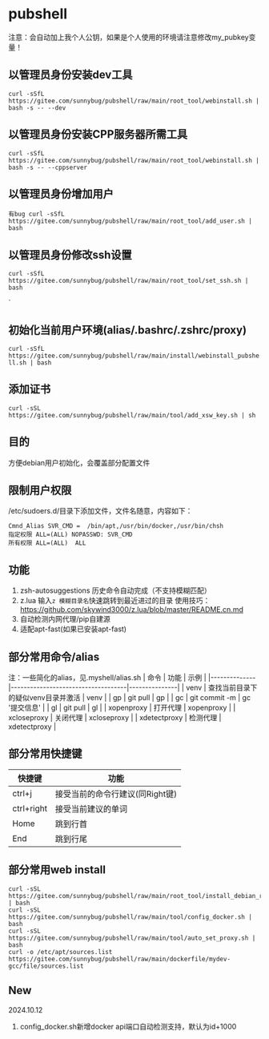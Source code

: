 # pubshell
注意：会自动加上我个人公钥，如果是个人使用的环境请注意修改my_pubkey变量！

## 以管理员身份安装dev工具
`
curl -sSfL https://gitee.com/sunnybug/pubshell/raw/main/root_tool/webinstall.sh | bash -s -- --dev
`
## 以管理员身份安装CPP服务器所需工具
`
curl -sSfL https://gitee.com/sunnybug/pubshell/raw/main/root_tool/webinstall.sh | bash -s -- --cppserver
`

## 以管理员身份增加用户
`
有bug
curl -sSfL https://gitee.com/sunnybug/pubshell/raw/main/root_tool/add_user.sh | bash
`

## 以管理员身份修改ssh设置
`
curl -sSfL https://gitee.com/sunnybug/pubshell/raw/main/root_tool/set_ssh.sh | bash
`

`
## 初始化当前用户环境(alias/.bashrc/.zshrc/proxy)
`
curl -sSfL https://gitee.com/sunnybug/pubshell/raw/main/install/webinstall_pubshell.sh | bash
`

## 添加证书
`
curl -sSL https://gitee.com/sunnybug/pubshell/raw/main/tool/add_xsw_key.sh | sh
`
## 目的
方便debian用户初始化，会覆盖部分配置文件

## 限制用户权限
/etc/sudoers.d/目录下添加文件，文件名随意，内容如下：
```
Cmnd_Alias SVR_CMD =  /bin/apt,/usr/bin/docker,/usr/bin/chsh
指定权限 ALL=(ALL) NOPASSWD: SVR_CMD
所有权限 ALL=(ALL)  ALL
```

## 功能
1. zsh-autosuggestions
   历史命令自动完成（不支持模糊匹配）
2. z.lua
   输入`z 模糊目录名`快速跳转到最近进过的目录
   使用技巧：https://github.com/skywind3000/z.lua/blob/master/README.cn.md
3. 自动检测内网代理/pip自建源
4. 适配apt-fast(如果已安装apt-fast)

## 部分常用命令/alias
注：一些简化的alias，见.myshell/alias.sh
| 命令         | 功能                               | 示例          |
|--------------|------------------------------------|---------------|
| venv         | 查找当前目录下的疑似venv目录并激活 | venv          |
| gp           | git pull                           | gp            |
| gc           | git commit -m                      | gc '提交信息' |
| gl           | git pull                           | gl            |
| xopenproxy   | 打开代理                           | xopenproxy    |
| xcloseproxy  | 关闭代理                           | xcloseproxy   |
| xdetectproxy | 检测代理                           | xdetectproxy  |


## 部分常用快捷键
| 快捷键     | 功能                            |
|------------|-------------------------------|
| ctrl+j     | 接受当前的命令行建议(同Right键) |
| ctrl+right | 接受当前建议的单词              |
| Home       | 跳到行首                        |
| End        | 跳到行尾                        |

## 部分常用web install
```shell
curl -sSL https://gitee.com/sunnybug/pubshell/raw/main/root_tool/install_debian_root_docker.sh | bash
curl -sSL https://gitee.com/sunnybug/pubshell/raw/main/tool/config_docker.sh | bash
curl -sSL https://gitee.com/sunnybug/pubshell/raw/main/tool/auto_set_proxy.sh | bash
curl -o /etc/apt/sources.list https://gitee.com/sunnybug/pubshell/raw/main/dockerfile/mydev-gcc/file/sources.list
```


## New
2024.10.12 
1. config_docker.sh新增docker api端口自动检测支持，默认为id+1000